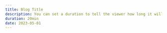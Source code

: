 ```yaml
---
title: Blog Title
description: You can set a duration to tell the viewer how long it will take to watch it。
duration: 20min
date: 2023-05-01
---
```

